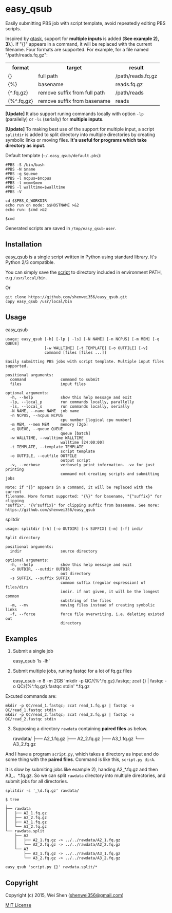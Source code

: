 # easy_qsub

Easily submitting PBS job with script template, avoid repeatedly editing PBS scripts.

Inspired by [qtask](https://github.com/mbreese/qtask), support for **multiple inputs** 
is added (**See example 2), 3)**.). If "{}" appears in a command, it will be replaced
with the current filename. Four formats are supported.
For example, for a file named "/path/reads.fq.gz":

<table>
    <tr>
        <th>format</th>
        <th>target</th>
        <th>result</th>
    </tr>
    <tr>
        <td>{}</td>
        <td>full path</td>
        <td>/path/reads.fq.gz</td>
    </tr>
    <tr>
        <td>{%}</td>
        <td>basename</td>
        <td>reads.fq.gz</td>
    </tr>
    <tr>
        <td>{^.fq.gz}</td>
        <td>remove suffix from full path</td>
        <td>/path/reads</td>
    </tr>
    <tr>
        <td>{%^.fq.gz}</td>
        <td>remove suffix from basename</td>
        <td>reads</td>
    </tr>
</table>

**[Update]** It also support runing commands locally with option ```-lp``` (parallelly) or ```-ls``` (serially) 
for **multiple inputs**.

**[Update]** To making best use of the support for multiple input, a script ```splitdir``` is added to
split directory into multiple directories by creating symbolic links or moving files.
**It's useful for programs which take directory as input.**

Default template (```~/.easy_qsub/default.pbs```):

```
#PBS -S /bin/bash
#PBS -N $name
#PBS -q $queue
#PBS -l ncpus=$ncpus
#PBS -l mem=$mem
#PBS -l walltime=$walltime
#PBS -V

cd $$PBS_O_WORKDIR
echo run on node: $$HOSTNAME >&2
echo run: $cmd >&2

$cmd
```

Generated scripts are saved in ```/tmp/easy_qsub-user```.

## Installation

easy_qsub is a single script written in Python using standard library. 
It's Python 2/3 compatible.

You can simply save the [script](https://raw.githubusercontent.com/shenwei356/easy_qsub/master/easy_qsub)
to directory included in environment PATH, e.g ```/usr/local/bin```.

Or
    
    git clone https://github.com/shenwei356/easy_qsub.git
    copy easy_qsub /usr/local/bin
    
## Usage

easy_qsub

```
usage: easy_qsub [-h] [-lp | -ls] [-N NAME] [-n NCPUS] [-m MEM] [-q QUEUE]                          
                 [-w WALLTIME] [-t TEMPLATE] [-o OUTFILE] [-v]                                      
                 command [files [files ...]]                                                        
                                                                                                    
Easily submitting PBS jobs with script template. Multiple input files                               
supported.                                                                                          
                                                                                                    
positional arguments:                                                                               
  command               command to submit                                                           
  files                 input files

optional arguments:
  -h, --help            show this help message and exit
  -lp, --local_p        run commands locally, parallelly
  -ls, --local_s        run commands locally, serially
  -N NAME, --name NAME  job name
  -n NCPUS, --ncpus NCPUS
                        cpu number [logical cpu number]
  -m MEM, --mem MEM     memory [2gb]
  -q QUEUE, --queue QUEUE
                        queue [batch]
  -w WALLTIME, --walltime WALLTIME
                        walltime [24:00:00]
  -t TEMPLATE, --template TEMPLATE
                        script template
  -o OUTFILE, --outfile OUTFILE
                        output script
  -v, --verbose         verbosely print information. -vv for just printing
                        command not creating scripts and submitting jobs

Note: if "{}" appears in a command, it will be replaced with the current
filename. More format supported: "{%}" for basename, "{^suffix}" for clipping
"suffix", "{%^suffix}" for clipping suffix from basename. See more:
https://github.com/shenwei356/easy_qsub
```

splitdir

```
usage: splitdir [-h] [-o OUTDIR] [-s SUFFIX] [-m] [-f] indir

Split directory

positional arguments:
  indir                 source directory

optional arguments:
  -h, --help            show this help message and exit
  -o OUTDIR, --outdir OUTDIR
                        out directory
  -s SUFFIX, --suffix SUFFIX
                        common suffix (regular expression) of files/dirs
                        indir. if not given, it will be the longest common
                        substring of the files
  -m, --mv              moving files instead of creating symbolic links
  -f, --force           force file overwriting, i.e. deleting existed out
                        directory
```


## Examples
    
1) Submit a single job

    easy_qsub 'ls -lh'

2) Submit multiple jobs, runing fastqc for a lot of fq.gz files

    easy_qsub -n 8 -m 2GB 'mkdir -p QC/{%^.fq.gz}.fastqc; zcat {} | fastqc -o QC/{%^.fq.gz}.fastqc stdin' *.fq.gz
   
Excuted commands are:

	mkdir -p QC/read_1.fastqc; zcat read_1.fq.gz | fastqc -o QC/read_1.fastqc stdin
	mkdir -p QC/read_2.fastqc; zcat read_2.fq.gz | fastqc -o QC/read_2.fastqc stdin

3) Supposing a directory ```rawdata``` containing **paired files** as below. 

	rawdata/
	├── A2_1.fq.gz
	├── A2_2.fq.gz
	├── A3_1.fq.gz
	└── A3_2.fq.gz

And I have a program ```script.py```, which takes a directory as input and do some thing
with the **paired files**. Command is like this, ```script.py dirA```.

It is slow by submiting jobs like example 2), handing A2_\*.fq.gz 
and then A3_、*.fq.gz. So we can split ```rawdata``` directory into multiple directories, and
submit jobs for all directories.

	splitdir -s '_\d.fq.gz' rawdata/
	
	$ tree
	.
	├── rawdata
	│   ├── A2_1.fq.gz
	│   ├── A2_2.fq.gz
	│   ├── A3_1.fq.gz
	│   └── A3_2.fq.gz
	└── rawdata.split
		├── A2
		│   ├── A2_1.fq.gz -> ../../rawdata/A2_1.fq.gz
		│   └── A2_2.fq.gz -> ../../rawdata/A2_2.fq.gz
		└── A3
			├── A3_1.fq.gz -> ../../rawdata/A3_1.fq.gz
			└── A3_2.fq.gz -> ../../rawdata/A3_2.fq.gz
	
	easy_qsub 'script.py {}' rawdata.split/*

## Copyright

Copyright (c) 2015, Wei Shen (shenwei356@gmail.com)

[MIT License](https://github.com/shenwei356/easy_qsub/blob/master/LICENSE)